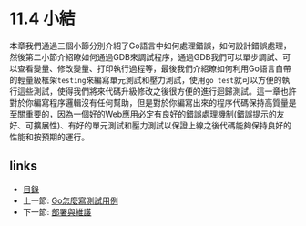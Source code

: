 # 11.4 小結
本章我們通過三個小節分別介紹了Go語言中如何處理錯誤，如何設計錯誤處理，然後第二小節介紹瞭如何通過GDB來調試程序，通過GDB我們可以單步調試、可以查看變量、修改變量、打印執行過程等，最後我們介紹瞭如何利用Go語言自帶的輕量級框架`testing`來編寫單元測試和壓力測試，使用`go test`就可以方便的執行這些測試，使得我們將來代碼升級修改之後很方便的進行迴歸測試。這一章也許對於你編寫程序邏輯沒有任何幫助，但是對於你編寫出來的程序代碼保持高質量是至關重要的，因為一個好的Web應用必定有良好的錯誤處理機制(錯誤提示的友好、可擴展性)、有好的單元測試和壓力測試以保證上線之後代碼能夠保持良好的性能和按預期的運行。

## links
   * [目錄](<preface.md>)
   * 上一節: [Go怎麼寫測試用例](<11.3.md>)
   * 下一節: [部署與維護](<12.0.md>)